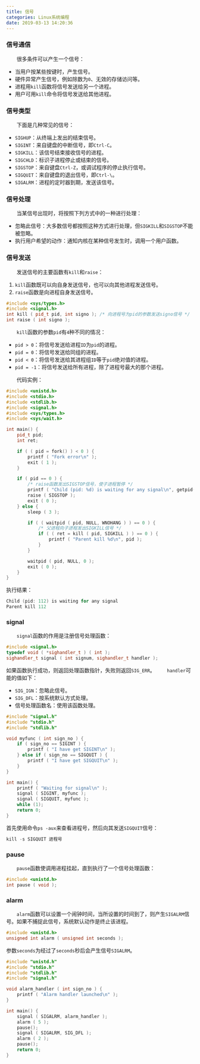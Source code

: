 ```yaml
---
title: 信号
categories: Linux系统编程
date: 2019-03-13 14:20:36
---
```

### 信号通信

&emsp;&emsp;很多条件可以产生一个信号：<!--more-->

- 当用户按某些按键时，产生信号。
- 硬件异常产生信号，例如除数为`0`、无效的存储访问等。
- 进程用`kill`函数将信号发送给另一个进程。
- 用户可用`kill`命令将信号发送给其他进程。

### 信号类型

&emsp;&emsp;下面是几种常见的信号：

- `SIGHUP`：从终端上发出的结束信号。
- `SIGINT`：来自键盘的中断信号，即`Ctrl-C`。
- `SIGKILL`：该信号结束接收信号的进程。
- `SIGCHLD`：标识子进程停止或结束的信号。
- `SIGSTOP`：来自键盘`Ctrl-Z`，或调试程序的停止执行信号。
- `SIGQUIT`：来自键盘的退出信号，即`Ctrl-\`。
- `SIGALRM`：进程的定时器到期，发送该信号。

### 信号处理

&emsp;&emsp;当某信号出现时，将按照下列方式中的一种进行处理：

- 忽略此信号：大多数信号都按照这种方式进行处理，但`SIGKILL`和`SIGSTOP`不能被忽略。
- 执行用户希望的动作：通知内核在某种信号发生时，调用一个用户函数。

### 信号发送

&emsp;&emsp;发送信号的主要函数有`kill`和`raise`：

1. `kill`函数既可以向自身发送信号，也可以向其他进程发送信号。
2. `raise`函数是向进程自身发送信号。

``` cpp
#include <sys/types.h>
#include <signal.h>
int kill ( pid_t pid, int signo ); /* 向进程号为pid的参数发送signo信号 */
int raise ( int signo );
```

&emsp;&emsp;`kill`函数的参数`pid`有`4`种不同的情况：

- `pid > 0`：将信号发送给进程`ID`为`pid`的进程。
- `pid = 0`：将信号发送给同组的进程。
- `pid < 0`：将信号发送给其进程组`ID`等于`pid`绝对值的进程。
- `pid = -1`：将信号发送给所有进程，除了进程号最大的那个进程。

&emsp;&emsp;代码实例：

``` cpp
#include <unistd.h>
#include <stdio.h>
#include <stdlib.h>
#include <signal.h>
#include <sys/types.h>
#include <sys/wait.h>

int main() {
    pid_t pid;
    int ret;

    if ( ( pid = fork() ) < 0 ) {
        printf ( "Fork error\n" );
        exit ( 1 );
    }

    if ( pid == 0 ) {
        /* raise函数发出SIGSTOP信号，使子进程暂停 */
        printf ( "Child (pid: %d) is waiting for any signal\n", getpid() );
        raise ( SIGSTOP );
        exit ( 0 );
    } else {
        sleep ( 3 );

        if ( ( waitpid ( pid, NULL, WNOHANG ) ) == 0 ) {
            /* 父进程向子进程发出SIGKILL信号 */
            if ( ( ret = kill ( pid, SIGKILL ) ) == 0 ) {
                printf ( "Parent kill %d\n", pid );
            }
        }

        waitpid ( pid, NULL, 0 );
        exit ( 0 );
    }
}
```

执行结果：

``` cpp
Child (pid: 112) is waiting for any signal
Parent kill 112
```

### signal

&emsp;&emsp;`signal`函数的作用是注册信号处理函数：

``` cpp
#include <signal.h>
typedef void ( *sighandler_t ) ( int );
sighandler_t signal ( int signum, sighandler_t handler );
```

如果函数执行成功，则返回处理函数指针，失败则返回`SIG_ERR`。
&emsp;&emsp;`handler`可能的值如下：

- `SIG_IGN`：忽略此信号。
- `SIG_DFL`：按系统默认方式处理。
- 信号处理函数名：使用该函数处理。

``` cpp
#include "signal.h"
#include "stdio.h"
#include "stdlib.h"

void myfunc ( int sign_no ) {
    if ( sign_no == SIGINT ) {
        printf ( "I have get SIGINT\n" );
    } else if ( sign_no == SIGQUIT ) {
        printf ( "I have get SIGQUIT\n" );
    }
}

int main() {
    printf ( "Waiting for signal\n" );
    signal ( SIGINT, myfunc );
    signal ( SIGQUIT, myfunc );
    while (1);
    return 0;
}
```

首先使用命令`ps -aux`来查看进程号，然后向其发送`SIGQUIT`信号：

``` cpp
kill -s SIGQUIT 进程号
```

### pause

&emsp;&emsp;`pause`函数使调用进程挂起，直到执行了一个信号处理函数：

``` cpp
#include <unistd.h>
int pause ( void );
```

### alarm

&emsp;&emsp;`alarm`函数可以设置一个闹钟时间，当所设置的时间到了，则产生`SIGALRM`信号。如果不捕捉此信号，系统默认动作是终止该进程。

``` cpp
#include <unistd.h>
unsigned int alarm ( unsigned int seconds );
```

参数`seconds`为经过了`seconds`秒后会产生信号`SIGALRM`。

``` cpp
#include "unistd.h"
#include "stdio.h"
#include "stdlib.h"
#include "signal.h"

void alarm_handler ( int sign_no ) {
    printf ( "Alarm handler launched\n" );
}

int main() {
    signal ( SIGALRM, alarm_handler );
    alarm ( 5 );
    pause();
    signal ( SIGALRM, SIG_DFL );
    alarm ( 2 );
    pause();
    return 0;
}
```